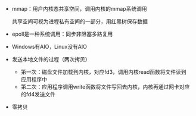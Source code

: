 - mmap：用户内核态共享空间，调用内核的mmap系统调用

  共享空间可视为进程私有空间的一部分，用红黑树保存数据

- epoll是一种系统调用：同步非阻塞多路复用
- Windows有AIO，Linux没有AIO
- 发送本地文件的过程（两次拷贝）
  - 第一次：磁盘文件加载到内核，对应fd3，调用内核read函数将文件读到应用程序中
  - 第二次：应用程序调用write函数将文件写回去内核，内核再通过网卡对应的fd4发送文件

- 零拷贝